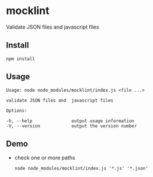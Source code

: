 # mocklint

Validate JSON files and  javascript files

## Install

```
npm install
```

## Usage

```console
Usage: node node_modules/mocklint/index.js <file ...>

validate JSON files and  javascript files

Options:

-h, --help               output usage information
-V, --version            output the version number

```

## Demo

- check one or more paths

    ```
    node node_modules/mocklint/index.js '*.js' '*.json'
    ```